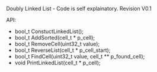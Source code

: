 Doubly Linked List - Code is self explainatory.
Revision V0.1

API:
- bool_t ConstuctLinkedList(); 
- bool_t AddSorted(cell_t * p_cell);
- bool_t RemoveCell(uint32_t value);
- bool_t ReverseList(cell_t * p_cell_start);
- bool_t FindCell(uint32_t value, cell_t ** p_found_cell);
- void PrintLinkedList(cell_t * p_cell);
